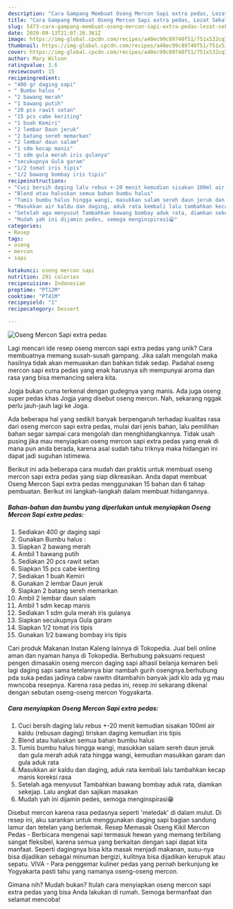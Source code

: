 ```yaml
---
description: "Cara Gampang Membuat Oseng Mercon Sapi extra pedas, Lezat Sekali"
title: "Cara Gampang Membuat Oseng Mercon Sapi extra pedas, Lezat Sekali"
slug: 5473-cara-gampang-membuat-oseng-mercon-sapi-extra-pedas-lezat-sekali
date: 2020-09-13T21:07:26.361Z
image: https://img-global.cpcdn.com/recipes/a40ec99c89740f51/751x532cq70/oseng-mercon-sapi-extra-pedas-foto-resep-utama.jpg
thumbnail: https://img-global.cpcdn.com/recipes/a40ec99c89740f51/751x532cq70/oseng-mercon-sapi-extra-pedas-foto-resep-utama.jpg
cover: https://img-global.cpcdn.com/recipes/a40ec99c89740f51/751x532cq70/oseng-mercon-sapi-extra-pedas-foto-resep-utama.jpg
author: Mary Wilson
ratingvalue: 3.6
reviewcount: 15
recipeingredient:
- "400 gr daging sapi"
- " Bumbu halus "
- "2 bawang merah"
- "1 bawang putih"
- "20 pcs rawit setan"
- "15 pcs cabe keriting"
- "1 buah Kemiri"
- "2 lembar Daun jeruk"
- "2 batang sereh memarkan"
- "2 lembar daun salam"
- "1 sdm kecap manis"
- "1 sdm gula merah iris gulanya"
- "secukupnya Gula garam"
- "1/2 tomat iris tipis"
- "1/2 bawang bombay iris tipis"
recipeinstructions:
- "Cuci bersih daging lalu rebus +-20 menit kemudian sisakan 100ml air kaldu (rebusan daging) tiriskan daging kemudian iris tipis"
- "Blend atau haluskan semua bahan bumbu halus"
- "Tumis bumbu halus hingga wangi, masukkan salam sereh daun jeruk dan gula merah aduk rata hingga wangi, kemudian masukkan garam dan gula aduk rata"
- "Masukkan air kaldu dan daging, aduk rata kembali lalu tambahkan kecap manis koreksi rasa"
- "Setelah aga menyusut Tambahkan bawang bombay aduk rata, diamkan sekejap. Lalu angkat dan sajikan masakan"
- "Mudah yah ini dijamin pedes, semoga menginspirasi😁"
categories:
- Resep
tags:
- oseng
- mercon
- sapi

katakunci: oseng mercon sapi 
nutrition: 291 calories
recipecuisine: Indonesian
preptime: "PT12M"
cooktime: "PT41M"
recipeyield: "1"
recipecategory: Dessert

---
```



![Oseng Mercon Sapi extra pedas](https://img-global.cpcdn.com/recipes/a40ec99c89740f51/751x532cq70/oseng-mercon-sapi-extra-pedas-foto-resep-utama.jpg)

Lagi mencari ide resep oseng mercon sapi extra pedas yang unik? Cara membuatnya memang susah-susah gampang. Jika salah mengolah maka hasilnya tidak akan memuaskan dan bahkan tidak sedap. Padahal oseng mercon sapi extra pedas yang enak harusnya sih mempunyai aroma dan rasa yang bisa memancing selera kita.

Jogja bukan cuma terkenal dengan gudegnya yang manis. Ada juga oseng super pedas khas Jogja yang disebut oseng mercon. Nah, sekarang nggak perlu jauh-jauh lagi ke Joga.

Ada beberapa hal yang sedikit banyak berpengaruh terhadap kualitas rasa dari oseng mercon sapi extra pedas, mulai dari jenis bahan, lalu pemilihan bahan segar sampai cara mengolah dan menghidangkannya. Tidak usah pusing jika mau menyiapkan oseng mercon sapi extra pedas yang enak di mana pun anda berada, karena asal sudah tahu triknya maka hidangan ini dapat jadi suguhan istimewa.


Berikut ini ada beberapa cara mudah dan praktis untuk membuat oseng mercon sapi extra pedas yang siap dikreasikan. Anda dapat membuat Oseng Mercon Sapi extra pedas menggunakan 15 bahan dan 6 tahap pembuatan. Berikut ini langkah-langkah dalam membuat hidangannya.

<!--inarticleads1-->

##### Bahan-bahan dan bumbu yang diperlukan untuk menyiapkan Oseng Mercon Sapi extra pedas:

1. Sediakan 400 gr daging sapi
1. Gunakan  Bumbu halus :
1. Siapkan 2 bawang merah
1. Ambil 1 bawang putih
1. Sediakan 20 pcs rawit setan
1. Siapkan 15 pcs cabe keriting
1. Sediakan 1 buah Kemiri
1. Gunakan 2 lembar Daun jeruk
1. Siapkan 2 batang sereh memarkan
1. Ambil 2 lembar daun salam
1. Ambil 1 sdm kecap manis
1. Sediakan 1 sdm gula merah iris gulanya
1. Siapkan secukupnya Gula garam
1. Siapkan 1/2 tomat iris tipis
1. Gunakan 1/2 bawang bombay iris tipis


Cari produk Makanan Instan Kaleng lainnya di Tokopedia. Jual beli online aman dan nyaman hanya di Tokopedia. Berhubung paksuami request pengen dimasakin oseng mercon daging sapi alhasil belanja kemaren beli lagi daging sapi sama tetelannya biar nambah gurih osengnya.berhubung pda suka pedas jadinya cabw rawitn ditambahin banyak jadi klo ada yg mau mwncoba resepnya. Karena rasa pedas ini, resep ini sekarang dikenal dengan sebutan oseng-oseng mercon Yogyakarta. 

<!--inarticleads2-->

##### Cara menyiapkan Oseng Mercon Sapi extra pedas:

1. Cuci bersih daging lalu rebus +-20 menit kemudian sisakan 100ml air kaldu (rebusan daging) tiriskan daging kemudian iris tipis
1. Blend atau haluskan semua bahan bumbu halus
1. Tumis bumbu halus hingga wangi, masukkan salam sereh daun jeruk dan gula merah aduk rata hingga wangi, kemudian masukkan garam dan gula aduk rata
1. Masukkan air kaldu dan daging, aduk rata kembali lalu tambahkan kecap manis koreksi rasa
1. Setelah aga menyusut Tambahkan bawang bombay aduk rata, diamkan sekejap. Lalu angkat dan sajikan masakan
1. Mudah yah ini dijamin pedes, semoga menginspirasi😁


Disebut mercon karena rasa pedasnya seperti &#39;meledak&#39; di dalam mulut. Di resep ini, aku sarankan untuk menggunakan daging sapi bagian sandung lamur dan tetelan yang berlemak. Resep Memasak Oseng Kikil Mercon Pedas - Berbicara mengenai sapi termasuk hewan yang memang terbilang sangat fleksibel, karena semua yang berkaitan dengan sapi dapat kita manfaat. Seperti dagingnya bisa kita masak menjadi makanan, susu-nya bisa dijadikan sebagai minuman bergizi, kulitnya bisa dijadikan kerupuk atau sepatu. VIVA - Para penggemar kuliner pedas yang pernah berkunjung ke Yogyakarta pasti tahu yang namanya oseng-oseng mercon. 

Gimana nih? Mudah bukan? Itulah cara menyiapkan oseng mercon sapi extra pedas yang bisa Anda lakukan di rumah. Semoga bermanfaat dan selamat mencoba!
